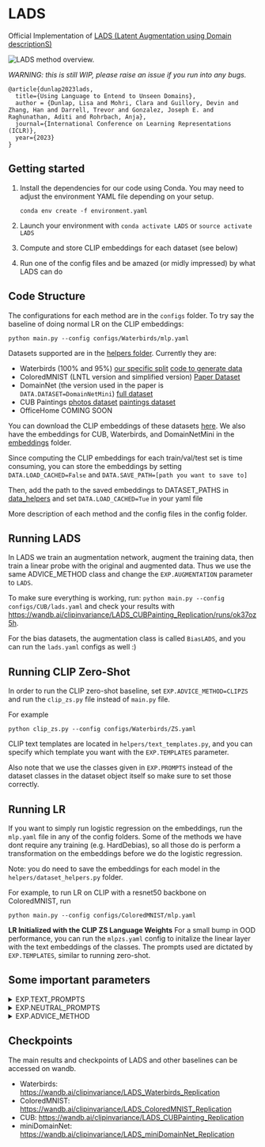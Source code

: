 # LADS
Official Implementation of [LADS (Latent Augmentation using Domain descriptionS)](https://lisadunlap.github.io/LADS-website)

![LADS method overview.](figs/lads-method-2-1.png "LADS method overview")

*WARNING: this is still WIP, please raise an issue if you run into any bugs.*

```
@article{dunlap2023lads,
  title={Using Language to Entend to Unseen Domains},
  author = {Dunlap, Lisa and Mohri, Clara and Guillory, Devin and Zhang, Han and Darrell, Trevor and Gonzalez, Joseph E. and Raghunathan, Aditi and Rohrbach, Anja},
  journal={International Conference on Learning Representations (ICLR)},
  year={2023}
}
```

## Getting started

1. Install the dependencies for our code using Conda. You may need to adjust the environment YAML file depending on your setup.

    ```
    conda env create -f environment.yaml
    ```
2. Launch your environment with `conda activate LADS` or `source activate LADS`

3. Compute and store CLIP embeddings for each dataset (see below)

4. Run one of the config files and be amazed (or midly impressed) by what LADS can do

## Code Structure 
The configurations for each method are in the `configs` folder. To try say the baseline of doing normal LR on the CLIP embeddings:
```
python main.py --config configs/Waterbirds/mlp.yaml
```

Datasets supported are in the [helpers folder](./helpers/data_helpers.py). Currently they are:
* Waterbirds (100% and 95%) [our specific split](https://drive.google.com/file/d/1zJpQYGEt1SuwitlNfE06TFyLaWX-st1k/view) [code to generate data](https://github.com/kohpangwei/group_DRO)
* ColoredMNIST (LNTL version and simplified version) [Paper Dataset](https://drive.google.com/file/d/1GomKfufFrXIRAFJNedUBCDwHW2X9NTP-/view?usp=share_link)
* DomainNet (the version used in the paper is `DATA.DATASET=DomainNetMini`) [full dataset](http://ai.bu.edu/DomainNet/)
* CUB Paintings [photos dataset](https://www.vision.caltech.edu/datasets/cub_200_2011/) [paintings dataset](https://github.com/thuml/PAN)
* OfficeHome COMING SOON

You can download the CLIP embeddings of these datasets [here](https://drive.google.com/drive/folders/1ItjhX7RPfQ6fQQk6_bEYJPewnkVdcfOC?usp=sharing). We also have the embeddings for CUB, Waterbirds, and DomainNetMini in the [embeddings](./embeddings/) folder.

Since computing the CLIP embeddings for each train/val/test set is time consuming, you can store the embeddings by setting `DATA.LOAD_CACHED=False` and `DATA.SAVE_PATH=[path you want to save to]`

Then, add the path to the saved embeddings to DATASET_PATHS in [data_helpers](./helpers/data_helpers.py) and set `DATA.LOAD_CACHED=Tue` in your yaml file

More description of each method and the config files in the config folder. 

## Running LADS
In LADS we train an augmentation network, augment the training data, then train a linear probe with the original and augmented data. Thus we use the same ADVICE_METHOD class and change the `EXP.AUGMENTATION` parameter to `LADS`. 

To make sure everything is working, run:
`python main.py --config configs/CUB/lads.yaml`
and check your results with https://wandb.ai/clipinvariance/LADS_CUBPainting_Replication/runs/ok37oz5h. 

For the bias datasets, the augmentation class is called `BiasLADS`, and you can run the `lads.yaml` configs as well :)

## Running CLIP Zero-Shot
In order to run the CLIP zero-shot baseline, set `EXP.ADVICE_METHOD=CLIPZS` and run the `clip_zs.py` file instead of `main.py` file. 

For example
```
python clip_zs.py --config configs/Waterbirds/ZS.yaml
```

CLIP text templates are located in `helpers/text_templates.py`, and you can specify which template you want with the `EXP.TEMPLATES` parameter. 

Also note that we use the classes given in `EXP.PROMPTS` instead of the dataset classes in the dataset object itself so make sure to set those correctly.

## Running LR

If you want to simply run logistic regression on the embeddings, run the `mlp.yaml` file in any of the config folders. Some of the methods we have dont require any training (e.g. HardDebias), so all those do is perform a transformation on the embeddings before we do the logistic regression. 

Note: you do need to save the embeddings for each model in the `helpers/dataset_helpers.py` folder.

For example, to run LR on CLIP with a resnet50 backbone on ColoredMNIST, run
```
python main.py --config configs/ColoredMNIST/mlp.yaml
```

**LR Initialized with the CLIP ZS Language Weights** For a small bump in OOD performance, you can run the `mlpzs.yaml` config to initalize the linear layer with the text embeddings of the classes. The prompts used are dictated by `EXP.TEMPLATES`, similar to running zero-shot.

## Some important parameters
<details><summary>EXP.TEXT_PROMPTS</summary>

This is the domains/biases that you want to be invariant to. You can either have them be class specific (e.g. `["a painting of a {}.", "clipart of a {}."]`) or generic (e.g. `[["painting"], ["clipart"]]`). The default is class specific so if you want to use generic prompts instead set `AUGMENTATION.GENERIC=True`. For generic prompts, if you want to average the text embeddings of several phrases of a domain, simply add them to the list (e.g. `[["painting", "a photo of a painting", "an image of a painting"], ["clipart", "clipart of an object"]]`).
</details>


<details><summary>EXP.NEUTRAL_PROMPTS</summary>

If you want to take the difference in text embeddings (for things like the directional loss, most of the augmentations, and the embedding debiasing methods). you can set a neutral prompt (e.g. `["a sketch of a {}."]` or `[["a photo of a sketch]]`). Like TEXT_PROMPTS you can have it be class specific or generic, but if TEXT_PROMPTS is class specific so is NEUTRAL_PROMPTS and vice versa.
</details>


<details><summary>EXP.ADVICE_METHOD</summary>

This sets the type of linear probing you are doing. Set to `LR` if you want to use the scikit learn LR (what is in the CLIP repo) or `ClipMLP` for pytorch MLP (if `METHOD.MODEL.NUM_LAYERS=1` this is LR). Typically `CLIPMLP` runs a lot faster than `LR`.

You can also set the advice method to one of the debiasing methods (different from augmentations in that we augment the training data and dont add in the original training data), but we don't use them anymore and I'm too lazy to explain it so if you care to try them out check the configs file (WARNING these are old so high chance of bugs).
</details>


## Checkpoints
The main results and checkpoints of LADS and other baselines can be accessed on wandb.  
* Waterbirds: https://wandb.ai/clipinvariance/LADS_Waterbirds_Replication
* ColoredMNIST: https://wandb.ai/clipinvariance/LADS_ColoredMNIST_Replication
* CUB: https://wandb.ai/clipinvariance/LADS_CUBPainting_Replication 
* miniDomainNet: https://wandb.ai/clipinvariance/LADS_miniDomainNet_Replication 
